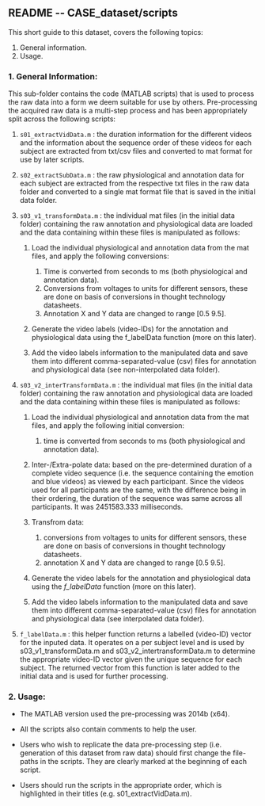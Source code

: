 ## README -- CASE_dataset/scripts

This short guide to this dataset, covers the following topics:

1. General information.
2. Usage.


### 1. General Information:
This sub-folder contains the code (MATLAB scripts) that is used to process the
raw data into a form we deem suitable for use by others. Pre-processing the
acquired raw data is a multi-step process and has been appropriately split
across the following scripts:

1. `s01_extractVidData.m` : the duration information for the different
videos and the information about the sequence order of these videos for
each subject are extracted from txt/csv files and converted to mat
format for use by later scripts.

2. `s02_extractSubData.m` : the raw physiological and annotation data for
each subject are extracted from the respective txt files in the raw
data folder and converted to a single mat format file that is saved in
the initial data folder. 

3. `s03_v1_transformData.m` : the individual mat files (in the initial
data folder) containing the raw annotation and physiological data are
loaded and the data containing within these files is manipulated as
follows:
	
	1. Load the individual physiological and annotation data from
	the mat files, and apply the following conversions:
		1. Time is converted from seconds to ms (both
		physiological and annotation data).
		2. Conversions from voltages to units for different
		sensors, these are done on basis of conversions in
		thought technology datasheets.
		3. Annotation X and Y data are changed to range
		[0.5 9.5].
		
	2. Generate the video labels (video-IDs) for the annotation
	and physiological data using the f_labelData function (more on
	this later).
	
	3. Add the video labels information to the manipulated data
	and save them into different comma-separated-value (csv) files
	for annotation and physiological data (see non-interpolated
	data folder).
	
4. `s03_v2_interTransformData.m` : the individual mat files (in the 
	initial data folder) containing the raw annotation and physiological
	data are loaded and the data containing within these files is 
	manipulated as follows:
	
	1. Load the individual physiological and annotation data 
	from the mat files, and apply the following initial conversion:
		1. time is converted from seconds to ms (both
		physiological and annotation data).
	
	2. Inter-/Extra-polate data: based on the pre-determined
	duration of a complete video sequence (i.e. the sequence
	containing the emotion and blue videos) as viewed by each
	participant. Since the videos used for all participants are the
	same, with the difference being in their ordering, the duration
	of the sequence was same across all participants. It was
	2451583.333 milliseconds.
	
	3. Transfrom data:
		1. conversions from voltages to units for different
		sensors, these are done on basis of conversions in
		thought technology datasheets.
		2. annotation X and Y data are changed to range
		[0.5 9.5].
 	
 	4. Generate the video labels for the annotation and
	physiological data using the *f_labelData* function (more on
	this later).
	
	5. Add the video labels information to the manipulated data
	and save them into different comma-separated-value (csv) files
	for annotation and physiological data (see interpolated data
	folder).

5. `f_labelData.m` : this helper function returns a labelled (video-ID) 
vector for the inputed data. It operates on a per subject level and is
used by s03_v1_transformData.m and s03_v2_intertransformData.m to
determine the appropriate video-ID vector given the unique sequence for
each subject. The returned vector from this function is later added to
the initial data and is used for further processing.


### 2. Usage:

- The MATLAB version used the pre-processing was 2014b (x64).

- All the scripts also contain comments to help the user.

- Users who wish to replicate the data pre-processing step (i.e. generation of
  this dataset from raw data) should first change the file-paths in the scripts.
  They are clearly marked at the beginning of each script.

- Users should run the scripts in the appropriate order, which is highlighted
  in their titles (e.g. s01_extractVidData.m).

